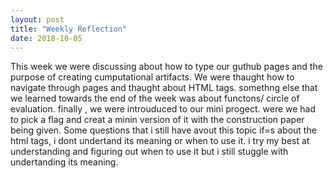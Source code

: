 ```yaml
---
layout: post
title: "Weekly Reflection"
date: 2018-10-05
---
```


This week we were discussing about how to type our guthub pages and the purpose of creating cumputational artifacts. We were thaught how to navigate through pages and thaught about HTML tags. somethng else that we learned towards the end of the week was about functons/ circle of evaluation. finally , we were introuduced to our mini progect. were we had to pick a flag and creat a minin version of it with the construction paper being given. Some questions that i still have avout this topic if=s about the html tags, i dont undertand its meaning or when to use it. i try my best at understanding and figuring out when to use it but i still stuggle with undertanding its meaning.
